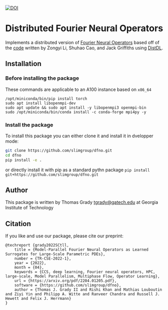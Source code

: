 [![DOI](https://zenodo.org/badge/DOI/10.5281/zenodo.6981516.svg)](https://doi.org/10.5281/zenodo.6981516)

# Distributed Fourier Neural Operators

Implements a distributed version of [Fourier Neural Operators](https://arxiv.org/pdf/2010.08895.pdf)
based off of the [code](https://github.com/zongyi-li/fourier_neural_operator) written by Zongyi Li, Shuhao Cao, and Jack Griffiths
using [DistDL](https://github.com/distdl/distdl).

## Installation

### Before installing the package

These commands are applicable to an A100 instance based on `x86_64`

```
/opt/miniconda/bin/pip install torch
sudo apt install libopenmpi-dev
sudo apt update && sudo apt install -y libopenmpi3 openmpi-bin
sudo /opt/miniconda/bin/conda install -c conda-forge mpi4py -y
```

### Install the package

To install this package you can either clone it and install it in dvelopper mode:


```bash
git clone https://github.com/slimgroup/dfno.git
cd dfno
pip install -e .
```

or directly install it with pip as a standard pythn package `pip install git+https://github.com/slimgroup/dfno.git`

## Author

This package is written by Thomas Grady <tgrady@gatech.edu> at Georgia Institute of Technology


## Citation

If you like and use our package, please cite our preprint:

```
@techreport {grady2022SCtll,
	title = {Model-Parallel Fourier Neural Operators as Learned Surrogates for Large-Scale Parametric PDEs},
	number = {TR-CSE-2022-1},
	year = {2022},
	month = {04},
	keywords = {CCS, deep learning, Fourier neural operators, HPC, large-scale, Model Parallelism, Multiphase Flow, Operator Learning},
	url = {https://arxiv.org/pdf/2204.01205.pdf},
	software = {https://github.com/slimgroup/dfno},
	author = {Thomas J. Grady II and Rishi Khan and Mathias Louboutin and Ziyi Yin and Philipp A. Witte and Ranveer Chandra and Russell J. Hewett and Felix J. Herrmann}
}
```
